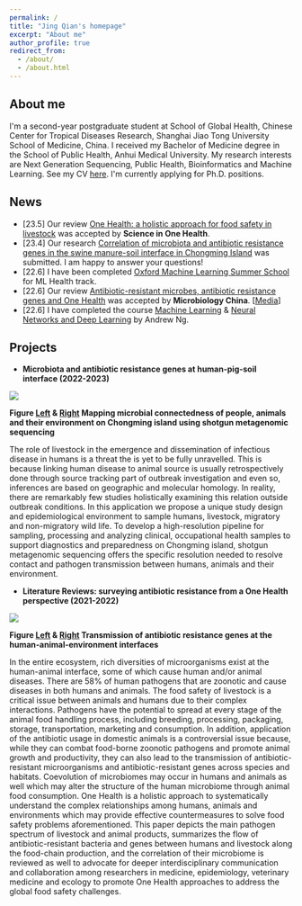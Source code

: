 ```yaml
---
permalink: /
title: "Jing Qian's homepage"
excerpt: "About me"
author_profile: true
redirect_from: 
  - /about/
  - /about.html
---
```


  
About me
------
I'm a second-year postgraduate student at School of Global Health, Chinese Center for Tropical Diseases Research, Shanghai Jiao Tong University School of Medicine, China. I received my Bachelor of Medicine degree in the School of Public Health, Anhui Medical University. My research interests are Next Generation Sequencing, Public Health, Bioinformatics and Machine Learning. See my CV [here](https://drive.google.com/file/d/1xy1ZOE_R70Ij-LB78fU0swIOhcjfUKYI/view?usp=sharing). I'm currently applying for Ph.D. positions.


News
------
+ [23.5] Our review [One Health: a holistic approach for food safety in livestock](https://doi.org/10.1016/j.soh.2023.100015) was accepted by **Science in One Health**.
+ [23.4] Our research [Correlation of microbiota and antibiotic resistance genes in the swine manure-soil interface in Chongming Island](https://doi.org/10.21203/rs.3.rs-2860598/v1) was submitted. I am happy to answer your questions!
+ [22.6] I have been completed [Oxford Machine Learning Summer School](https://drive.google.com/file/d/1iTm0CgGalPPGqOmcMJ4Q_1ISzU2XmfLW/view?usp=share_link) for ML Health track.
+ [22.6] Our review [Antibiotic-resistant microbes, antibiotic resistance genes and One Health](https://kns.cnki.net/kcms/detail/detail.aspx?dbcode=CAPJ&dbname=CAPJDAY&filename=WSWT20220610000&uniplatform=NZKPT&v=OUd6pkyNl_mYBoEWPy7JFYpJ_aai1Cz4UXLz6NqNC1VXLl0Ka50iRC_EkEGnvk4O) was accepted by **Microbiology China**. [[Media](https://mp.weixin.qq.com/s/aEQGbrlj_tXnGgTCSSyArw)]
+ [22.6] I have completed the course [Machine Learning](https://www.coursera.org/account/accomplishments/certificate/22JZWA9PV86K) & [Neural Networks and Deep Learning](https://www.coursera.org/account/accomplishments/certificate/YRJ443BAU4MN) by Andrew Ng.

Projects
------
+ **Microbiota and antibiotic resistance genes at human-pig-soil interface (2022-2023)**

<img src="https://Jing-Qian-98.github.io/images/2022_2023_project_1_2_combine.png">

**Figure [Left](https://drive.google.com/file/d/1GZnsrNatXDrxWZX9U0QeRD4sF9_KQ9X-/view?usp=sharing) & [Right](https://drive.google.com/file/d/1-SYHXCjU_5uRPG7FU51wi_iiyd4x3NiK/view?usp=drive_link) Mapping microbial connectedness of people, animals and their environment on Chongming island using shotgun metagenomic sequencing**

The role of livestock in the emergence and dissemination of infectious disease in humans is a threat the is yet to be fully unravelled. This is because linking human disease to animal source is usually retrospectively done through source tracking part of outbreak investigation and even so, inferences are based on geographic and molecular homology. In reality, there are remarkably few studies holistically examining this relation outside outbreak conditions. In this application we propose a unique study design and epidemiological environment to sample humans, livestock, migratory and non-migratory wild life. To develop a high-resolution pipeline for sampling, processing and analyzing clinical, occupational health samples to support diagnostics and preparedness on Chongming island, shotgun metagenomic sequencing offers the specific resolution needed to resolve contact and pathogen transmission between humans, animals and their environment. 

+ **Literature Reviews: surveying antibiotic resistance from a One Health perspective (2021-2022)**

<img src="https://Jing-Qian-98.github.io/images/2021_2022_project_3_4_review_combine.png">

**Figure [Left](https://drive.google.com/file/d/16cIZ7Mfaa-B_u8yLpAs5AyiKMAkzTewe/view?usp=drive_link) & [Right](https://drive.google.com/file/d/1sr6dpHNV0QWh3mFO11jMl0nljAhp59qS/view?usp=drive_link) Transmission of antibiotic resistance genes at the human-animal-environment interfaces**

In the entire ecosystem, rich diversities of microorganisms exist at the human-animal interface, some of which cause human and/or animal diseases. There are 58% of human pathogens that are zoonotic and cause diseases in both humans and animals. The food safety of livestock is a critical issue between animals and humans due to their complex interactions. Pathogens have the potential to spread at every stage of the animal food handling process, including breeding, processing, packaging, storage, transportation, marketing and consumption. In addition, application of the antibiotic usage in domestic animals is a controversial issue because, while they can combat food-borne zoonotic pathogens and promote animal growth and productivity, they can also lead to the transmission of antibiotic-resistant microorganisms and antibiotic-resistant genes across species and habitats. Coevolution of microbiomes may occur in humans and animals as well which may alter the structure of the human microbiome through animal food consumption. One Health is a holistic approach to systematically understand the complex relationships among humans, animals and environments which may provide effective countermeasures to solve food safety problems aforementioned. This paper depicts the main pathogen spectrum of livestock and animal products, summarizes the flow of antibiotic-resistant bacteria and genes between humans and livestock along the food-chain production, and the correlation of their microbiome is reviewed as well to advocate for deeper interdisciplinary communication and collaboration among researchers in medicine, epidemiology, veterinary medicine and ecology to promote One Health approaches to address the global food safety challenges.
